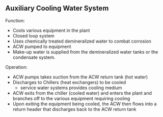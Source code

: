 ## Auxiliary Cooling Water System
Function:
-	Cools various equipment in the plant
-	Closed loop system
-	Uses chemically treated demineralized water to combat corrosion
-	ACW pumped to equipment
-	Make-up water is supplied from the demineralized water tanks or the condensate system.

Operation:
-	ACW pumps takes suction from the ACW return tank (hot water)
-	Discharges to Chillers (heat exchangers) to be cooled
	-	service water systems provides cooling medium
-	ACW exits from the chiller (cooled water) and enters the plant and branches off to the various equipment requiring cooling
-	Upon exiting the equipment being cooled, the ACW then flows into a return header that discharges back to the ACW return tank

